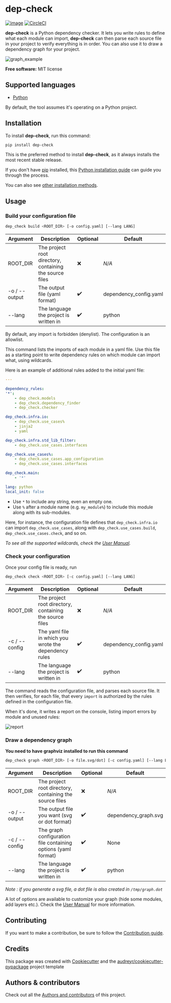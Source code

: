 # dep-check

[![image](https://img.shields.io/pypi/v/dep-check.svg)](https://pypi.python.org/pypi/dep-check) [![CircleCI](https://circleci.com/gh/lumapps/dep-check/tree/master.svg?style=svg)](https://circleci.com/gh/lumapps/dep-check/tree/master)

**dep-check** is a Python dependency checker. It lets you write rules to define what each module can import, **dep-check** can then parse each source file in your project to verify everything is in order. You can also use it to draw a dependency graph for your project.

![graph_example](https://raw.githubusercontent.com/lumapps/dep-check/master/doc/images/graph.svg?sanitize=true)

**Free software:** MIT license

## Supported languages

* [Python](https://www.python.org/)

By default, the tool assumes it's operating on a Python project.

## Installation

To install **dep-check**, run this command:

```sh
pip install dep-check
```

This is the preferred method to install **dep-check**, as it always
installs the most recent stable release.

If you don't have [pip](https://pip.pypa.io) installed, this [Python installation guide](http://docs.python-guide.org/en/latest/starting/installation/) can guide you through the process.

You can also see [other installation methods](https://github.com/lumapps/dep-check/blob/master/doc/installation.md).

## Usage

### Build your configuration file

```sh
dep_check build <ROOT_DIR> [-o config.yaml] [--lang LANG]
```

Argument | Description | Optional | Default
-------- | ----------- | -------- | -------
ROOT_DIR | The project root directory, containing the source files | :x: | *N/A*
-o / --output | The output file (yaml format) | :heavy_check_mark: | dependency_config.yaml
--lang | The language the project is written in | :heavy_check_mark: | python

By default, any import is forbidden (denylist). The configuration is an allowlist.

This command lists the imports of each module in a yaml file. Use this file as a starting point to write dependency rules on which module can import what, using wildcards.

Here is an example of additional rules added to the initial yaml file:

```yaml
---

dependency_rules:
'*':
    - dep_check.models
    - dep_check.dependency_finder
    - dep_check.checker

dep_check.infra.io:
    - dep_check.use_cases%
    - jinja2
    - yaml

dep_check.infra.std_lib_filter:
    - dep_check.use_cases.interfaces

dep_check.use_cases%:
    - dep_check.use_cases.app_configuration
    - dep_check.use_cases.interfaces

dep_check.main:
    - '*'

lang: python
local_init: false
```

* Use `*` to include any string, even an empty one.
* Use `%` after a module name (e.g. `my_module%`) to include this module along with its sub-modules.

Here, for instance, the configuration file defines that `dep_check.infra.io` can import `dep_check.use_cases`, along with `dep_check.use_cases.build`, `dep_check.use_cases.check`, and so on.

*To see all the supported wildcards, check the [User Manual](https://github.com/lumapps/dep-check/blob/master/doc/usage.md#write-your-own-configuration-file).*

### Check your configuration

Once your config file is ready, run

```sh
dep_check check <ROOT_DIR> [-c config.yaml] [--lang LANG]
```

Argument | Description | Optional | Default
-------- | ----------- | -------- | -------
ROOT_DIR | The project root directory, containing the source files | :x: | *N/A*
-c / --config | The yaml file in which you wrote the dependency rules | :heavy_check_mark: | dependency_config.yaml
--lang | The language the project is written in | :heavy_check_mark: | python

The command reads the configuration file, and parses each source file. It then verifies, for each file, that every `import` is authorized by the rules defined in the configuration file.

When it's done, it writes a report on the console, listing import errors by module and unused rules:

![report](doc/images/report.png)

### Draw a dependency graph

**You need to have graphviz installed to run this command**

```sh
dep_check graph <ROOT_DIR> [-o file.svg/dot] [-c config.yaml] [--lang LANG]
```

Argument | Description | Optional | Default
-------- | ----------- | -------- | -------
ROOT_DIR | The project root directory, containing the source files | :x: | *N/A*
-o / --output | The output file you want (svg or dot format) | :heavy_check_mark: | dependency_graph.svg
-c / --config | The graph configuration file containing options (yaml format) | :heavy_check_mark:| None
--lang | The language the project is written in | :heavy_check_mark: | python

*Note : if you generate a svg file, a dot file is also created in `/tmp/graph.dot`*

A lot of options are available to customize your graph (hide some modules, add layers etc.). Check the [User Manual](https://github.com/lumapps/dep-check/blob/master/doc/usage.md#add-options) for more information.

## Contributing

If you want to make a contribution, be sure to follow the [Contribution guide](https://github.com/lumapps/dep-check/blob/master/doc/contributing.md).

## Credits

This package was created with [Cookiecutter](https://github.com/audreyr/cookiecutter) and the
[audreyr/cookiecutter-pypackage](https://github.com/audreyr/cookiecutter-pypackage) project template

## Authors & contributors

Check out all the [Authors and contributors](https://github.com/lumapps/dep-check/blob/master/doc/authors.md) of this project.

